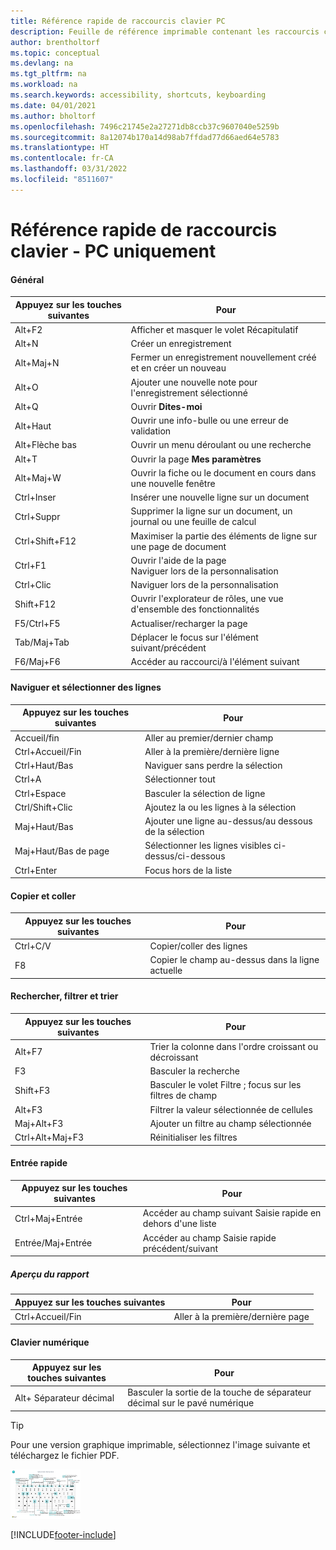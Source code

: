 ```yaml
---
title: Référence rapide de raccourcis clavier PC
description: Feuille de référence imprimable contenant les raccourcis clavier les plus populaires pour les utilisateurs de PC.
author: brentholtorf
ms.topic: conceptual
ms.devlang: na
ms.tgt_pltfrm: na
ms.workload: na
ms.search.keywords: accessibility, shortcuts, keyboarding
ms.date: 04/01/2021
ms.author: bholtorf
ms.openlocfilehash: 7496c21745e2a27271db8ccb37c9607040e5259b
ms.sourcegitcommit: 8a12074b170a14d98ab7ffdad77d66aed64e5783
ms.translationtype: HT
ms.contentlocale: fr-CA
ms.lasthandoff: 03/31/2022
ms.locfileid: "8511607"
---
```

# <a name="keyboard-quick-reference---pc-only"></a>Référence rapide de raccourcis clavier - PC uniquement

#### <a name="general"></a>Général

|Appuyez sur les touches suivantes|Pour|  
|-|-|
|Alt+F2|Afficher et masquer le volet Récapitulatif|
|Alt+N|Créer un enregistrement|
|Alt+Maj+N|Fermer un enregistrement nouvellement créé et en créer un nouveau|
|Alt+O|Ajouter une nouvelle note pour l'enregistrement sélectionné|
|Alt+Q|Ouvrir **Dites-moi**|
|Alt+Haut|Ouvrir une info-bulle ou une erreur de validation|
|Alt+Flèche bas|Ouvrir un menu déroulant ou une recherche|
|Alt+T|Ouvrir la page **Mes paramètres**|
|Alt+Maj+W|Ouvrir la fiche ou le document en cours dans une nouvelle fenêtre|
|Ctrl+Inser|Insérer une nouvelle ligne sur un document|
|Ctrl+Suppr|Supprimer la ligne sur un document, un journal ou une feuille de calcul|
|Ctrl+Shift+F12|Maximiser la partie des éléments de ligne sur une page de document|
|Ctrl+F1|Ouvrir l'aide de la page<br />Naviguer lors de la personnalisation|
|Ctrl+Clic|Naviguer lors de la personnalisation|
|Shift+F12|Ouvrir l'explorateur de rôles, une vue d'ensemble des fonctionnalités|
|F5/Ctrl+F5|Actualiser/recharger la page|
|Tab/Maj+Tab|Déplacer le focus sur l'élément suivant/précédent|
|F6/Maj+F6|Accéder au raccourci/à l'élément suivant|

#### <a name="navigate--select-rows"></a>Naviguer et sélectionner des lignes

|Appuyez sur les touches suivantes|Pour|
|-|-|
|Accueil/fin|Aller au premier/dernier champ|
|Ctrl+Accueil/Fin |Aller à la première/dernière ligne|
|Ctrl+Haut/Bas|Naviguer sans perdre la sélection|
|Ctrl+A |Sélectionner tout|
|Ctrl+Espace|Basculer la sélection de ligne|
|Ctrl/Shift+Clic|Ajoutez la ou les lignes à la sélection|
|Maj+Haut/Bas|Ajouter une ligne au-dessus/au dessous de la sélection|
|Maj+Haut/Bas de page|Sélectionner les lignes visibles ci-dessus/ci-dessous|
|Ctrl+Enter|Focus hors de la liste|

#### <a name="copy--paste"></a>Copier et coller

|Appuyez sur les touches suivantes|Pour|
|-|-|
|Ctrl+C/V|Copier/coller des lignes|
|F8|Copier le champ au-dessus dans la ligne actuelle|

#### <a name="search-filter--sort"></a>Rechercher, filtrer et trier

|Appuyez sur les touches suivantes|Pour|
|-|-|
|Alt+F7|Trier la colonne dans l'ordre croissant ou décroissant|
|F3|Basculer la recherche|
|Shift+F3|Basculer le volet Filtre ; focus sur les filtres de champ|
|Alt+F3|Filtrer la valeur sélectionnée de cellules|
|Maj+Alt+F3|Ajouter un filtre au champ sélectionnée|
|Ctrl+Alt+Maj+F3|Réinitialiser les filtres|

#### <a name="quick-entry"></a>Entrée rapide

|Appuyez sur les touches suivantes|Pour|
|-|-|
|Ctrl+Maj+Entrée|Accéder au champ suivant Saisie rapide en dehors d'une liste|
|Entrée/Maj+Entrée|Accéder au champ Saisie rapide précédent/suivant|

##### <a name="report-preview"></a>Aperçu du rapport

|Appuyez sur les touches suivantes|Pour|
|-|-|
|Ctrl+Accueil/Fin|Aller à la première/dernière page|

#### <a name="numeric-keypad"></a>Clavier numérique

|Appuyez sur les touches suivantes|Pour|  
|-|-|
|Alt+ Séparateur décimal|Basculer la sortie de la touche de séparateur décimal sur le pavé numérique|

> [!TIP]
> Pour une version graphique imprimable, sélectionnez l'image suivante et téléchargez le fichier PDF.
>
> [![Icône qui ouvre un PDF.](media/keyboard_shortcut_inline.png)](media/keyboard_shortcuts.pdf)


[!INCLUDE[footer-include](includes/footer-banner.md)]